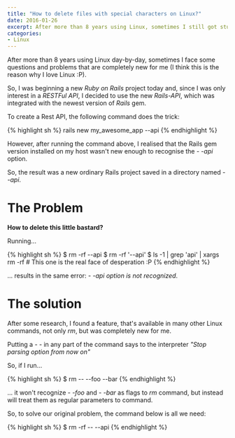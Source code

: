 ```yaml
---
title: "How to delete files with special characters on Linux?"
date: 2016-01-26
excerpt: After more than 8 years using Linux, sometimes I still got stuck at "unusual situations"...
categories:
- Linux
---
```

After more than 8 years using Linux day-by-day, sometimes I face some questions and problems that are completely new for me (I think this is the reason why I love Linux :P).

So, I was beginning a new _Ruby on Rails_ project today and, since I was only interest in a _RESTFul API_, I decided to use the new _Rails-API_, which was integrated with the newest version of _Rails_ gem.

To create a Rest API, the following command does the trick:

{% highlight sh %}
rails new my_awesome_app --api
{% endhighlight %}

However, after running the command above, I realised that the Rails gem version installed on my host wasn't new enough to recognise the _- -api_ option.

So, the result was a new ordinary Rails project saved in a directory named _- -api_.

# The Problem

**How to delete this little bastard?**

Running...

{% highlight sh %}
$ rm -rf --api
$ rm -rf '--api'
$ ls -1 | grep 'api' | xargs rm -rf # This one is the real face of desperation :P
{% endhighlight %}

... results in the same error: _- -api option is not recognized_.

# The solution

After some research, I found a feature, that's available in many other Linux commands, not only _rm_, but was completely new for me.

Putting a _- -_ in any part of the command says to the interpreter _"Stop parsing option from now on"_

So, if I run...

{% highlight sh %}
$ rm -- --foo --bar
{% endhighlight %}

... it won't recognize _- -foo_ and _- -bar_ as flags to _rm_ command, but instead will treat them as regular parameters to command.

So, to solve our original problem, the command below is all we need:

{% highlight sh %}
$ rm -rf -- --api
{% endhighlight %}
